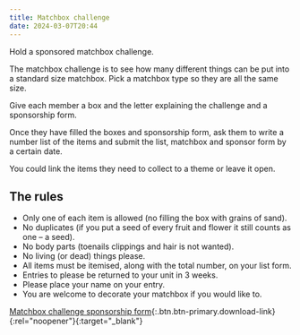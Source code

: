 ```yaml
---
title: Matchbox challenge
date: 2024-03-07T20:44
---
```

Hold a sponsored matchbox challenge.

The matchbox challenge is to see how many different things can be put into a standard size matchbox. Pick a matchbox type so they are all the same size.

Give each member a box and the letter explaining the challenge and a sponsorship form.

Once they have filled the boxes and sponsorship form, ask them to write a number list of the items and submit the list, matchbox and sponsor form by a certain date.

You could link the items they need to collect to a theme or leave it open.

## The rules

- Only one of each item is allowed (no filling the box with grains of sand).
- No duplicates (if you put a seed of every fruit and flower it still counts as one – a seed).
- No body parts (toenails clippings and hair is not wanted).
- No living (or dead) things please.
- All items must be itemised, along with the total number, on your list form.
- Entries to please be returned to your unit in 3 weeks.
- Please place your name on your entry.
- You are welcome to decorate your matchbox if you would like to.

[Matchbox challenge sponsorship form](/assets/docs/2024/matchbox-part2.docx){:.btn.btn-primary.download-link}{:rel="noopener"}{:target="_blank"}
